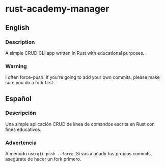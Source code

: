 # rust-academy-manager

## English

### Description

A simple CRUD CLI app written in Rust with educational purposes.

### Warning

I often force-push. If you're going to add your own commits, please make sure you do a fork first.

## Español

### Descripción

Una simple aplicación CRUD de línea de comandos escrita en Rust con fines educativos.

### Advertencia

A menudo uso `git push --force`. Si vas a añadir tus propios commits, asegúrate de hacer un fork primero.
